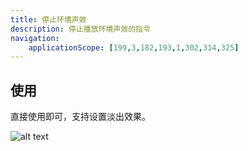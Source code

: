 ```yaml
---
title: 停止环境声效
description: 停止播放环境声效的指令
navigation:
    applicationScope: [199,3,182,193,1,302,314,325]
---
```


## 使用

直接使用即可，支持设置淡出效果。

![alt text](https://cdn.gcw.wiki.wiki/gcw/image/zh_hans/commands/audio/stopbgs/image.png)
